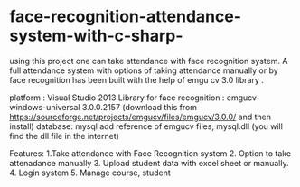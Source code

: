 # face-recognition-attendance-system-with-c-sharp-
using this project one can take attendance with face recognition system. A full attendance system with options of taking attendance manually or by face recognition has been built with the help of emgu cv 3.0 library . 

platform : Visual Studio 2013
Library for face recognition : emgucv-windows-universal 3.0.0.2157 (download  this from https://sourceforge.net/projects/emgucv/files/emgucv/3.0.0/  and then install) 
database: mysql 
add reference of emgucv files, mysql.dll (you will find the dll file in the internet) 

Features:
1.Take attendance with Face Recognition system
2. Option to take attenadance manually
3. Upload student data with excel sheet or manually.
4. Login system
5. Manage course, student


